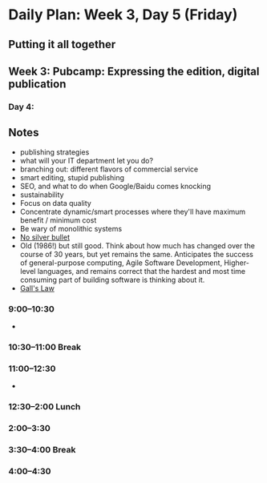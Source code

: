 # Daily Plan: Week 3, Day 5 (Friday)
## Putting it all together

## Week 3: Pubcamp: Expressing the edition, digital publication
### Day 4: 

## Notes
 * publishing strategies
  * what will your IT department let you do?
  * branching out: different flavors of commercial service
  * smart editing, stupid publishing
  * SEO, and what to do when Google/Baidu comes knocking
 * sustainability
  * Focus on data quality
  * Concentrate dynamic/smart processes where they'll have maximum benefit / minimum cost
  * Be wary of monolithic systems
  * [No silver bullet](http://worrydream.com/refs/Brooks-NoSilverBullet.pdf)
   * Old (1986!) but still good. Think about how much has changed over the course of 30 years, but yet remains the same. Anticipates the success of general-purpose computing, Agile Software Development, Higher-level languages, and remains correct that the hardest and most time consuming part of building software is thinking about it.
   * [Gall's Law](https://en.wikipedia.org/wiki/John_Gall_(author)#Gall.27s_law)

### 9:00–10:30
 * 

### 10:30–11:00 Break

### 11:00–12:30
 * 

### 12:30–2:00 Lunch

### 2:00–3:30 

### 3:30–4:00 Break

### 4:00–4:30 
